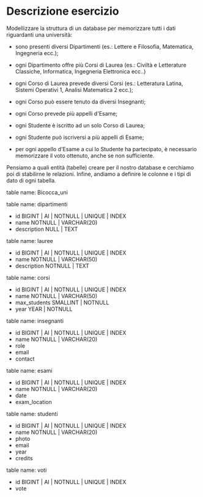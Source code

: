 # Descrizione esercizio

Modellizzare la struttura di un database per memorizzare tutti i dati riguardanti una università:
- sono presenti diversi Dipartimenti (es.: Lettere e Filosofia, Matematica, Ingegneria ecc.);

- ogni Dipartimento offre più Corsi di Laurea (es.: Civiltà e Letterature Classiche, Informatica, Ingegneria Elettronica ecc..)

- ogni Corso di Laurea prevede diversi Corsi (es.: Letteratura Latina, Sistemi Operativi 1, Analisi Matematica 2 ecc.);

- ogni Corso può essere tenuto da diversi Insegnanti;

- ogni Corso prevede più appelli d'Esame;

- ogni Studente è iscritto ad un solo Corso di Laurea;

- ogni Studente può iscriversi a più appelli di Esame;

- per ogni appello d'Esame a cui lo Studente ha partecipato, è necessario memorizzare il voto ottenuto, anche se non sufficiente.

Pensiamo a quali entità (tabelle) creare per il nostro database e cerchiamo poi di stabilirne le relazioni. Infine, andiamo a definire le colonne e i tipi di dato di ogni tabella.


table name: Bicocca_uni


table name: dipartimenti

- id BIGINT | AI | NOTNULL | UNIQUE | INDEX
- name NOTNULL | VARCHAR(20)
- description NULL | TEXT

table name: lauree

- id BIGINT | AI | NOTNULL | UNIQUE | INDEX
- name NOTNULL | VARCHAR(50)
- description NOTNULL | TEXT

table name: corsi

- id BIGINT | AI | NOTNULL | UNIQUE | INDEX
- name  NOTNULL | VARCHAR(50)
- max_students SMALLINT | NOTNULL
- year YEAR | NOTNULL

table name: insegnanti

- id BIGINT | AI | NOTNULL | UNIQUE | INDEX
- name NOTNULL | VARCHAR(20)
- role
- email
- contact

table name: esami

- id BIGINT | AI | NOTNULL | UNIQUE | INDEX
- name  NOTNULL | VARCHAR(20)
- date 
- exam_location

table name: studenti

- id BIGINT | AI | NOTNULL | UNIQUE | INDEX
- name NOTNULL | VARCHAR(20)
- photo
- email
- year
- credits

table name: voti

- id BIGINT | AI | NOTNULL | UNIQUE | INDEX
- vote 
